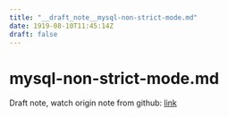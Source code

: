 ```yaml
---
title: "__draft_note__mysql-non-strict-mode.md"
date: 1919-08-10T11:45:14Z
draft: false
---
```


# mysql-non-strict-mode.md

Draft note, watch origin note from github: [link](https:/github.com/tinghaolai/just-random-note/blob/master/google-cloud/mysql-non-strict-mode.md)